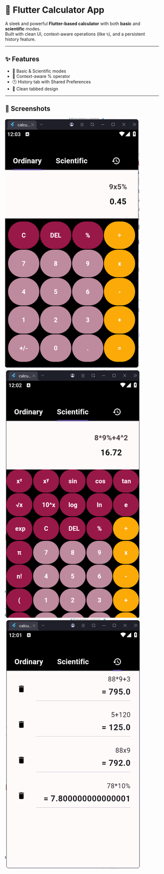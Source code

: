 # 📱 Flutter Calculator App  

A sleek and powerful **Flutter-based calculator** with both **basic** and **scientific** modes.  
Built with clean UI, context-aware operations (like `%`), and a persistent history feature.  

---

## ✨ Features  
- 🔢 Basic & Scientific modes  
- 🧮 Context-aware % operator  
- 🕒 History tab with Shared Preferences  
- 🎨 Clean tabbed design  

---

## 📸 Screenshots  
![Ordinary Mode](screenshots/ordinary.PNG)
![Scientific Mode](screenshots/scientific.PNG)
![History Mode](screenshots/history.PNG)